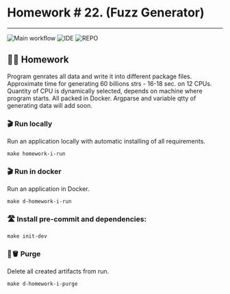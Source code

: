 # Homework # 22. (Fuzz Generator)

---
![Main workflow](https://github.com/hillel-i-python-pro-i-2022-08-26/homework_22__Fuzz_Generator__V.Marakhovskyi/actions/workflows/main-workflow.yml/badge.svg?branch=fuzz_generator)
![IDE](https://img.shields.io/badge/PyCharm-000000.svg?&style=for-the-badge&logo=PyCharm&logoColor=white)
![REPO](https://img.shields.io/badge/GitHub-100000?style=for-the-badge&logo=github&logoColor=white)
## 👨‍💻 Homework

Program genrates all data and write it into different package files. Approximate time for generating 60 billions strs - 16-18 sec. on 12 CPUs. 
Quantity of CPU is dynamically selected, depends on machine where program starts.
All packed in Docker.
Argparse and variable qtty of generating data will add soon.

### 🎬 Run locally

Run an application locally with automatic installing of all requirements.

```shell
make homework-i-run
```


### 🎬 Run in docker

Run an application in Docker.

```shell
make d-homework-i-run
```

### 🛣️ Install pre-commit and dependencies:
```shell
make init-dev
```


### 🧽🪣 Purge

Delete all created artifacts from run.

```shell
make d-homework-i-purge
```
